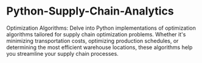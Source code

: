 # Python-Supply-Chain-Analytics
Optimization Algorithms: Delve into Python implementations of optimization algorithms tailored for supply chain optimization problems. Whether it's minimizing transportation costs, optimizing production schedules, or determining the most efficient warehouse locations, these algorithms help you streamline your supply chain processes.
